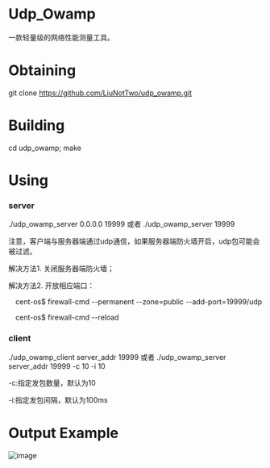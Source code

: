 # Udp_Owamp
一款轻量级的网络性能测量工具。

# Obtaining
git clone https://github.com/LiuNotTwo/udp_owamp.git

# Building
cd udp_owamp; make

# Using
### server
./udp_owamp_server 0.0.0.0 19999 或者 ./udp_owamp_server 19999

注意，客户端与服务器端通过udp通信，如果服务器端防火墙开启，udp包可能会被过滤。

解决方法1. 关闭服务器端防火墙；

解决方法2. 开放相应端口：


&emsp;cent-os$ firewall-cmd --permanent --zone=public --add-port=19999/udp


&emsp;cent-os$ firewall-cmd --reload
    
### client

./udp_owamp_client server_addr 19999 或者 ./udp_owamp_server server_addr 19999 -c 10 -i 10

-c:指定发包数量，默认为10

-i:指定发包间隔，默认为100ms


# Output Example
![image](https://github.com/LiuNotTwo/udp_owamp/blob/main/example/figs/output_example.PNG)
